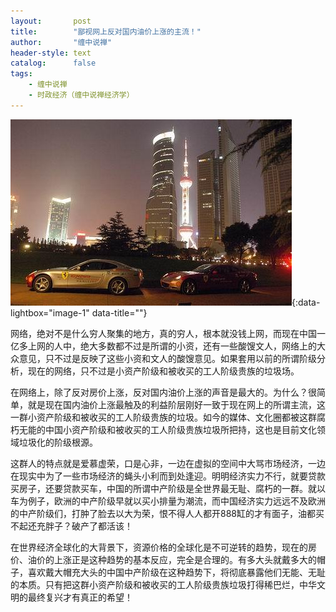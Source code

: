 ```yaml
---
layout:       post
title:        "鄙视网上反对国内油价上涨的主流！"
author:       "缠中说禅"
header-style: text
catalog:      false
tags:
    - 缠中说禅
    - 时政经济（缠中说禅经济学）
---
```


[![](/img/czsc/20060528-0177.jpg)](/img/czsc/20060528-0177.jpg){:data-lightbox="image-1" data-title=""}



网络，绝对不是什么穷人聚集的地方，真的穷人，根本就没钱上网，而现在中国一亿多上网的人中，绝大多数都不过是所谓的小资，还有一些酸馊文人，网络上的大众意见，只不过是反映了这些小资和文人的酸馊意见。如果套用以前的所谓阶级分析，现在的网络，只不过是小资产阶级和被收买的工人阶级贵族的垃圾场。



在网络上，除了反对房价上涨，反对国内油价上涨的声音是最大的。为什么？很简单，就是现在国内油价上涨最触及的利益阶层刚好一致于现在网上的所谓主流，这一群小资产阶级和被收买的工人阶级贵族的垃圾。如今的媒体、文化圈都被这群腐朽无能的中国小资产阶级和被收买的工人阶级贵族垃圾所把持，这也是目前文化领域垃圾化的阶级根源。



这群人的特点就是爱慕虚荣，口是心非，一边在虚拟的空间中大骂市场经济，一边在现实中为了一些市场经济的蝇头小利而到处逢迎。明明经济实力不行，就要贷款买房子，还要贷款买车，中国的所谓中产阶级是全世界最无耻、腐朽的一群。就以车为例子，欧洲的中产阶级早就以买小排量为潮流，而中国经济实力远远不及欧洲的中产阶级们，打肿了脸去以大为荣，恨不得人人都开888缸的才有面子，油都买不起还充胖子？破产了都活该！



在世界经济全球化的大背景下，资源价格的全球化是不可逆转的趋势，现在的房价、油价的上涨正是这种趋势的基本反应，完全是合理的。有多大头就戴多大的帽子，喜欢戴大帽充大头的中国中产阶级在这种趋势下，将彻底暴露他们无能、无耻的本质。只有把这群小资产阶级和被收买的工人阶级贵族垃圾打得稀巴烂，中华文明的最终复兴才有真正的希望！
